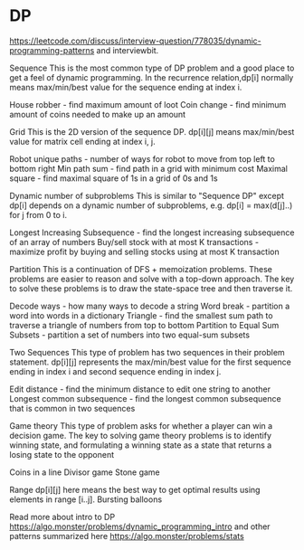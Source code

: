 # DP
https://leetcode.com/discuss/interview-question/778035/dynamic-programming-patterns
and interviewbit.

Sequence
This is the most common type of DP problem and a good place to get a feel of dynamic programming. In the recurrence relation,dp[i] normally means max/min/best value for the sequence ending at index i.

House robber - find maximum amount of loot
Coin change - find minimum amount of coins needed to make up an amount

Grid
This is the 2D version of the sequence DP. dp[i][j] means max/min/best value for matrix cell ending at index i, j.

Robot unique paths - number of ways for robot to move from top left to bottom right
Min path sum - find path in a grid with minimum cost
Maximal square - find maximal square of 1s in a grid of 0s and 1s

Dynamic number of subproblems
This is similar to "Sequence DP" except dp[i] depends on a dynamic number of subproblems, e.g. dp[i] = max(d[j]..) for j from 0 to i.

Longest Increasing Subsequence - find the longest increasing subsequence of an array of numbers
Buy/sell stock with at most K transactions - maximize profit by buying and selling stocks using at most K transaction

Partition
This is a continuation of DFS + memoization problems. These problems are easier to reason and solve with a top-down approach. The key to solve these problems is to draw the state-space tree and then traverse it.

Decode ways - how many ways to decode a string
Word break - partition a word into words in a dictionary
Triangle - find the smallest sum path to traverse a triangle of numbers from top to bottom
Partition to Equal Sum Subsets - partition a set of numbers into two equal-sum subsets

Two Sequences
This type of problem has two sequences in their problem statement. dp[i][j] represents the max/min/best value for the first sequence ending in index i and second sequence ending in index j.

Edit distance - find the minimum distance to edit one string to another
Longest common subsequence - find the longest common subsequence that is common in two sequences

Game theory
This type of problem asks for whether a player can win a decision game. The key to solving game theory problems is to identify winning state, and formulating a winning state as a state that returns a losing state to the opponent

Coins in a line
Divisor game
Stone game

Range
dp[i][j] here means the best way to get optimal results using elements in range [i..j].
Bursting balloons

Read more about intro to DP https://algo.monster/problems/dynamic_programming_intro and other patterns summarized here https://algo.monster/problems/stats






